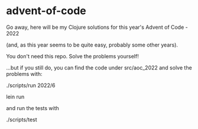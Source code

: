 # advent-of-code

Go away, here will be my Clojure solutions for this year's Advent of Code - 2022

(and, as this year seems to be quite easy, probably some other years).

You don't need this repo. Solve the problems yourself!

...but if you still do, you can find the code under src/aoc\_2022 and solve the problems with:

   ./scripts/run 2022/6

   lein run


and run the tests with

   ./scripts/test

